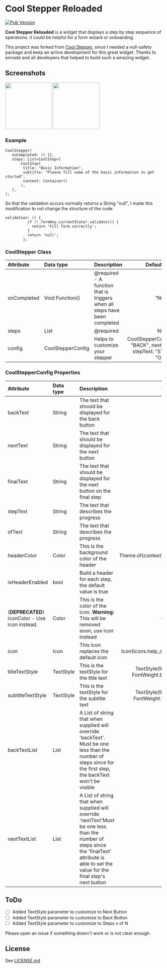 # Cool Stepper Reloaded

[![Pub Version](https://img.shields.io/pub/v/cool_stepper_reloaded)](https://pub.dev/packages/cool_stepper_reloaded)

**Cool Stepper Reloaded** is a widget that displays a step by step sequence of operations. it could be helpful for a form wizard or onboarding.

This project was forked from [Cool Stepper](https://github.com/emrade/flutter-cool-stepper), since I needed a null-safety package and keep an active development for this great widget. Thanks to emrade and all developers that helped to build such a amazing widget.

## Screenshots

<img src="https://raw.githubusercontent.com/emrade/flutter-cool-stepper/master/screenshots/1.png" width="150"/>  <img src="https://raw.githubusercontent.com/emrade/flutter-cool-stepper/master/screenshots/2.png" width="150"/>

### Example

```
CoolStepper(
   onCompleted: () {},
   steps: List<CoolStep>[
       CoolStep(
        title: "Basic Information",
        subtitle: "Please fill some of the basic information to get started",
        content: Container()
       ),
   ],
);
```

So that the validation occurs normally returns a String "null", I made this modification to not change the structure of the code.
```
validation: () {
          if (!_formKey.currentState!.validate()) {
            return 'Fill form correctly';
          }
          return 'null';
        },
```
        
### CoolStepper Class

| Attribute   | Data type         | Description                                                                |                                     Default Value                                     |
| :---------- | :---------------- | :------------------------------------------------------------------------- | :-----------------------------------------------------------------------------------: |
| onCompleted | Void Function()   | @required - A function that is triggers when all steps have been completed |                                         "Null"                                          |
| steps       | List<CoolStep>    | @required                                                                  |                                         Null                                          |
| config      | CoolStepperConfig | Helps to customize your stepper                                            | CoolStepperConfig(backText: "BACK", nextText: "NEXT", stepText: "STEP", ofText: "OF") |

### CoolStepperConfig Properties

| Attribute         | Data type    | Description                                                                                                                                                                                     |                                Default Value                                |
| :---------------- | :----------- | :---------------------------------------------------------------------------------------------------------------------------------------------------------------------------------------------- | :-------------------------------------------------------------------------: |
| backText          | String       | The text that should be displayed for the back button                                                                                                                                           |                                    BACK                                     |
| nextText          | String       | The text that should be displayed for the next button                                                                                                                                           |                                    NEXT                                     |
| finalText         | String       | The text that should be displayed for the next button on the final step                                                                                                                         |                                   FINISH                                    |
| stepText          | String       | The text that describes the progress                                                                                                                                                            |                                    STEP                                     |
| ofText            | String       | The text that describes the progress                                                                                                                                                            |                                     OF                                      |
| headerColor       | Color        | This is the background color of the header                                                                                                                                                      |               Theme.of(context).primaryColor.withOpacity(0.1)               |
| isHeaderEnabled          | bool       | Build a header for each step, the default value is true                                                                                                                                           |                                    true                                     |
| (**DEPRECATED**) iconColor - Use icon instead.         | Color        | This is the color of the icon. **Warning:** This will be removed soon, use icon instead                                                                                                                                                                   |                                Color.black38                                |
| icon              | Icon         | This icon replaces the default icon                                                                                                                                                             |              Icon(Icons.help_outline,size: 18,Colors.black38)               |
| titleTextStyle    | TextStyle    | This is the textStyle for the title text                                                                                                                                                        | TextStyle(fontSize: 16.0,fontWeight: FontWeight.bold,color: Colors.black38) |
| subtitleTextStyle | TextStyle    | This is the textStyle for the subtitle text                                                                                                                                                     |  TextStyle(fontSize: 14.0,fontWeight: FontWeight.w600,color: Colors.black)  |
| backTextList      | List<String> | A List of string that when supplied will override 'backText'. Must be one less than the number of steps since for the first step, the backText won't be visible                                 |                                    null                                     |
| nextTextList      | List<String> | A List of string that when supplied will override 'nextText'Must be one less than the number of steps since the 'finalText' attribute is able to set the value for the final step's next button |                                    null                                     |

## ToDo
- [ ] Added TextStyle parameter to customize to Next Button
- [ ] Added TextStyle parameter to customize to Back Button
- [ ] Added TextStyle parameter to customize to Steps x of N

Please open an issue if something doesn't work or is not clear enough.

## License

See [LICENSE.md](LICENSE.md)
